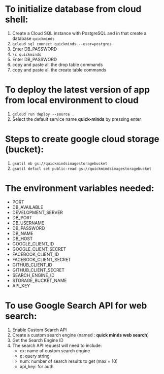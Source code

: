 # To initialize database from cloud shell:	

1. Create a Cloud SQL instance with PostgreSQL and in that create a database `quickminds`
2. `gcloud sql connect quickminds --user=postgres`
3. Enter DB_PASSWORD
4. `\c quickminds`
5. Enter DB_PASSWORD
6. copy and paste all the drop table commands
7. copy and paste all the create table commands

# To deploy the latest version of app from local environment to cloud

1. `gcloud run deploy --source .`
2. Select the default service name **quick-minds** by pressing enter

# Steps to create google cloud storage (bucket):

1. `gsutil mb gs://quickmindsimagestoragebucket`
2. `gsutil defacl set public-read gs://quickmindsimagestoragebucket`

# The environment variables needed:

- PORT
- DB_AVAILABLE
- DEVELOPMENT_SERVER
- DB_PORT
- DB_USERNAME
- DB_PASSWORD
- DB_NAME
- DB_HOST
- GOOGLE_CLIENT_ID
- GOOGLE_CLIENT_SECRET
- FACEBOOK_CLIENT_ID
- FACEBOOK_CLIENT_SECRET
- GITHUB_CLIENT_ID
- GITHUB_CLIENT_SECRET
- SEARCH_ENGINE_ID
- STORAGE_BUCKET_NAME
- API_KEY

# To use Google Search API for web search:

1. Enable Custom Search API
2. Create a custom search engine (named : **quick minds web search**)
3. Get the Search Engine ID
4. The search API request will need to include:
	- cx: name of custom search engine
	- q: query string
	- num: number of search results to get (max = 10)
	- api_key: for auth